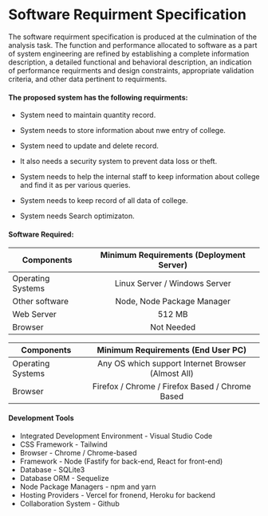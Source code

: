 # Software Requirment Specification

The software requirment specification is produced at the culmination of the analysis task. The function and performance allocated to software as a part of system engineering are refined by establishing a complete information description, a detailed functional and behavioral description, an indication of performance requirments and design constraints, appropriate validation criteria, and other data pertinent to requirments.



#### The proposed system has the following requirments:



- System need to maintain quantity record.

- System needs to store information about nwe entry of college.

- System need to update and delete record.

- It also needs a security system to prevent data loss or theft.

- System needs to help the internal staff to keep information about college and find it as per various queries.

- System needs to keep record of all data of college.

- System needs Search optimizaton.
  
  

#### Software Required:

| Components        | Minimum Requirements (Deployment Server) |
| ----------------- |:----------------------------------------:|
| Operating Systems | Linux Server / Windows Server            |
| Other software    | Node, Node Package Manager               |
| Web Server        | 512 MB                                   |
| Browser           | Not Needed                               |

| Components        | Minimum Requirements (End User PC)                 |
| ----------------- |:--------------------------------------------------:|
| Operating Systems | Any OS which support Internet Browser (Almost All) |
| Browser           | Firefox / Chrome / Firefox Based / Chrome Based    |



#### Development Tools

- Integrated Development Environment - Visual Studio Code
- CSS Framework - Tailwind
- Browser - Chrome / Chrome-based
- Framework - Node (Fastify for back-end, React for front-end)
- Database - SQLite3
- Database ORM - Sequelize
- Node Package Managers - npm and yarn
- Hosting Providers - Vercel for fronend, Heroku for backend
- Collaboration System - Github
